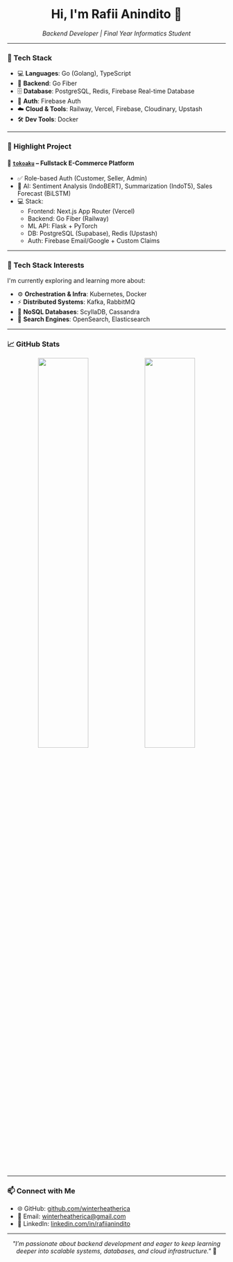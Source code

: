 <h1 align="center">Hi, I'm Rafii Anindito 👋</h1>

<p align="center">
  <i>Backend Developer | Final Year Informatics Student</i>
</p>

---

### 🔧 Tech Stack

- 💻 **Languages**: Go (Golang), TypeScript 
- 🧠 **Backend**: Go Fiber  
- 🗄️ **Database**: PostgreSQL, Redis, Firebase Real-time Database 
- 🔐 **Auth**: Firebase Auth  
- ☁️ **Cloud & Tools**: Railway, Vercel, Firebase, Cloudinary, Upstash
- 🛠️ **Dev Tools**: Docker

---

### 🚀 Highlight Project

#### 🛒 [`tokoaku`](https://github.com/winterheatherica/tokoaku-backend) – Fullstack E-Commerce Platform

- ✅ Role-based Auth (Customer, Seller, Admin)
- 🤖 AI: Sentiment Analysis (IndoBERT), Summarization (IndoT5), Sales Forecast (BiLSTM)
- 💻 Stack:
  - Frontend: Next.js App Router (Vercel)
  - Backend: Go Fiber (Railway)
  - ML API: Flask + PyTorch
  - DB: PostgreSQL (Supabase), Redis (Upstash)
  - Auth: Firebase Email/Google + Custom Claims

---

### 🧠 Tech Stack Interests

I'm currently exploring and learning more about:

- ⚙️ **Orchestration & Infra**: Kubernetes, Docker
- ⚡ **Distributed Systems**: Kafka, RabbitMQ
- 💾 **NoSQL Databases**: ScyllaDB, Cassandra
- 🔎 **Search Engines**: OpenSearch, Elasticsearch

---

### 📈 GitHub Stats

<p align="center">
  <img width="48%" src="https://github-readme-stats.vercel.app/api?username=winterheatherica&show_icons=true&theme=radical" />
  <img width="48%" src="https://github-readme-stats.vercel.app/api/top-langs/?username=winterheatherica&layout=compact&theme=radical" />
</p>

---

### 📫 Connect with Me

- 🌐 GitHub: [github.com/winterheatherica](https://github.com/winterheatherica)
- 📧 Email: [winterheatherica@gmail.com](mailto:winterheatherica@gmail.com)
- 💼 LinkedIn: [linkedin.com/in/rafiianindito](https://linkedin.com/in/rafiianindito)

---

<p align="center">
  <i>"I’m passionate about backend development and eager to keep learning deeper into scalable systems, databases, and cloud infrastructure."</i> 🚀
</p>

